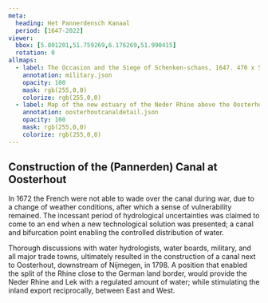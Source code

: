 ```yaml
---
meta:
  heading: Het Pannerdensch Kanaal
  period: [1647-2022]
viewer:
  bbox: [5.801201,51.759269,6.176269,51.990415]
  rotation: 0
allmaps:
  - label: The Occasion and the Siege of Schenken-schans, 1647. 470 x 560 mm. Scale 1:10,000. L.L. Schort. Gelders Archief.
    annotation: military.json
    opacity: 100
    mask: rgb(255,0,0)
    colorize: rgb(255,0,0)
  - label: Map of the new estuary of the Neder Rhine above the Oosterhout Canal (W. Beyerinck, H. van Straalen, 1784). 2023. 210 x 148,5 mm. The Berlage. Based on Map of the new estuary of the Neder Rhine above the Oosterhout Canal. 1784. 450 x 610 mm. W. Beyerinck, H. van Straalen. Gelders Archief.
    annotation: oosterhoutcanaldetail.json
    opacity: 100
    mask: rgb(255,0,0)
    colorize: rgb(255,0,0)
---
```


## Construction of the (Pannerden) Canal at Oosterhout

In 1672 the French were not able to wade over the canal during war, due to a change of weather conditions, after which a sense of vulnerability remained. The incessant period of hydrological uncertainties was claimed to come to an end when a new technological solution was presented; a canal and bifurcation point enabling the controlled distribution of water.

Thorough discussions with water hydrologists, water boards, military, and all major trade towns, ultimately resulted in the construction of a canal next to Oosterhout, downstream of Nijmegen, in 1798. A position that enabled the split of the Rhine close to the German land border, would provide the Neder Rhine and Lek with a regulated amount of water; while stimulating the inland export reciprocally, between East and West.
